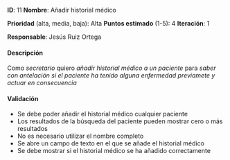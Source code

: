 **ID**: 11
**Nombre**: Añadir historial médico

**Prioridad** (alta, media, baja): Alta
**Puntos estimado** (1-5): 4
**Iteración**: 1

**Responsable**: Jesús Ruiz Ortega

#### Descripción

Como *secretario* quiero *añadir historial médico a un paciente* para *saber con antelación si el paciente ha tenido alguna enfermedad previamete y actuar en consecuencia*

#### Validación

* Se debe poder añadir el historial médico cualquier paciente
* Los resultados de la búsqueda del paciente pueden mostrar cero o más resultados
* No es necesario utilizar el nombre completo
* Se abre un campo de texto en el que se añade el historial médico
* Se debe mostrar si el historial médico se ha añadido correctamente
